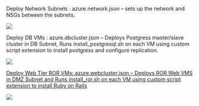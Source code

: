 
Deploy Network Subnets : azure.network.json – sets up the network and NSGs between the subnets.


<a href="https://portal.azure.com/#create/Microsoft.Template/uri/https%3A%2F%2Fraw.githubusercontent.com%2Fsrakesh28%2Fazure-ubuntu-ror-postgress%2Fmaster%2Fazure.network.json" target="_blank">
    <img src="http://azuredeploy.net/deploybutton.png"/>

</a>

Deploy DB VMs : azure.dbcluster.json – Deploys Postgress master/slave cluster in DB Subnet,  Runs install_postgresql.sh on each VM using custom script extension to install postgress and configure replication.

<a href="https://portal.azure.com/#create/Microsoft.Template/uri/https%3A%2F%2Fraw.githubusercontent.com%2Fsrakesh28%2Fazure-ubuntu-ror-postgress%2Fmaster%2Fazure.dbcluster.json" target="_blank">
    <img src="http://azuredeploy.net/deploybutton.png"/>
    
    
Deploy Web Tier ROR VMs: azure.webcluster.json – Deploys ROR Web VMS in DMZ Subnet and  Runs install_ror.sh on each VM using custom script extension to install Ruby on Rails 

<a href="https://portal.azure.com/#create/Microsoft.Template/uri/https%3A%2F%2Fraw.githubusercontent.com%2Fsrakesh28%2Fazure-ubuntu-ror-postgress%2Fmaster%2Fazure.webcluster.json" target="_blank">
    <img src="http://azuredeploy.net/deploybutton.png"/>

</a>
